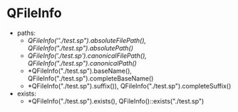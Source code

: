 # QFileInfo
* paths: 
	* *QFileInfo(''./test.sp").absoluteFilePath(), QFileInfo("./test.sp").absolutePath()*
	* *QFileInfo('./test.sp').canonicalFilePath(), QFileInfo("./test.sp").canonicalPath()*
	* *QFileInfo("./test.sp").baseName(), QFileInfo("./test.sp").completeBaseName()
	* *QFileInfo("./test.sp").suffix()), QFileInfo("./test.sp").completeSuffix()
* exists:
	* *QFileInfo("./test.sp").exists(), QFileInfo()::exists("./test.sp")

